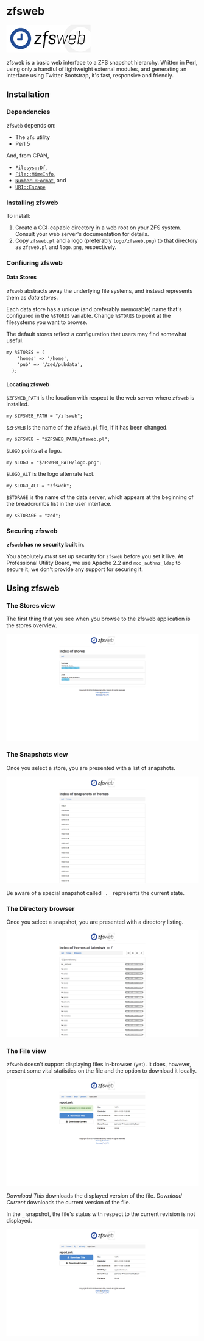 # zfsweb #

![zfsweb logo](../logo/zfsweb.png)

zfsweb is a basic web interface to a ZFS snapshot hierarchy.  Written in Perl, using only a handful of lightweight external modules, and generating an interface using Twitter Bootstrap, it's fast, responsive and friendly. 

## Installation ##

### Dependencies ###

`zfsweb` depends on:

 - The `zfs` utility
 - Perl 5

And, from CPAN,

 - [`Filesys::Df`](https://metacpan.org/module/Filesys::Df),
 - [`File::MimeInfo`](https://metacpan.org/module/File::MimeInfo),
 - [`Number::Format`](https://metacpan.org/module/Number::Format), and
 - [`URI::Escape`](https://metacpan.org/module/URI::Escape)

### Installing zfsweb ###

To install:

1. Create a CGI-capable directory in a web root on your ZFS system.  Consult your web server's documentation for details.
2. Copy `zfsweb.pl` and a logo (preferably `logo/zfsweb.png`) to that directory as `zfsweb.pl` and `logo.png`, respectively.

### Confiuring zfsweb ###

#### Data Stores ####

`zfsweb` abstracts away the underlying file systems, and instead represents them as _data stores_.

Each data store has a unique (and preferably memorable) name that's configured in the `%STORES` variable.  Change `%STORES` to point at the filesystems you want to browse.

The default stores reflect a configuration that users may find somewhat useful.

    my %STORES = (
        'homes' => '/home',
        'pub' => '/zed/pubdata',
      );

#### Locating zfsweb ####

`$ZFSWEB_PATH` is the location with respect to the web server where `zfsweb` is installed.

    my $ZFSWEB_PATH = "/zfsweb";
    
`$ZFSWEB` is the name of the `zfsweb.pl` file, if it has been changed.

    my $ZFSWEB = "$ZFSWEB_PATH/zfsweb.pl";

`$LOGO` points at a logo.

    my $LOGO = "$ZFSWEB_PATH/logo.png";

`$LOGO_ALT` is the logo alternate text.

    my $LOGO_ALT = "zfsweb";

`$STORAGE` is the name of the data server, which appears at the
beginning of the breadcrumbs list in the user interface. 

    my $STORAGE = "zed";


### Securing zfsweb ###

__`zfsweb` has no security built in__.

You absolutely _must_ set up security for `zfsweb` before you set it live.  At Professional Utility Board, we use Apache 2.2 and `mod_authnz_ldap` to secure it; we don't provide any support for securing it.

## Using zfsweb ##

### The Stores view ###

The first thing that you see when you browse to the zfsweb application is the stores overview.

![The stores view.](img/elspeth.1.20130818.024244.png)

### The Snapshots view ###

Once you select a store, you are presented with a list of snapshots.

![The snapshots view.](img/elspeth.1.20130818.024249.png)

Be aware of a special snapshot called `_`.  `_` represents the current state.

### The Directory browser ###

Once you select a snapshot, you are presented with a directory listing.

![Directory listing.](img/elspeth.1.20130818.024256.png)

### The File view ###

`zfsweb` doesn't support displaying files in-browser (yet).  It does, however, present some vital statistics on the file and the option to download it locally.

![The file view.](img/elspeth.1.20130818.024318.png)

_Download This_ downloads the displayed version of the file.  _Download Current_ downloads the current version of the file.

In the `_` snapshot, the file's status with respect to the current revision is not displayed.

![The file view.](img/elspeth.1.20130818.024312.png)
